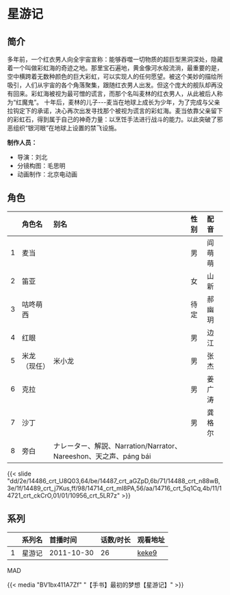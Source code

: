 # 星游记


## 简介

多年前，一个红衣男人向全宇宙宣称：能够吞噬一切物质的超巨型黑洞深处，隐藏着一个叫做彩虹海的奇迹之地。那里宝石遍地，黄金像河水般流淌，最重要的是，空中横跨着无数种颜色的巨大彩虹，可以实现人的任何愿望。被这个美妙的描绘所吸引，人们从宇宙的各个角落聚集，跟随红衣男人出发。但这个庞大的舰队却再没有回来。彩虹海被视为最可憎的谎言，而那个名叫麦林的红衣男人，从此被后人称为“红魔鬼”。
十年后，麦林的儿子---麦当在地球上成长为少年，为了完成与父亲拉钩定下的承诺，决心再次出发寻找那个被视为谎言的彩虹海。麦当依靠父亲留下的彩虹石，得到属于自己的神奇力量：以烹饪手法进行战斗的能力。以此突破了邪恶组织“银河眼”在地球上设置的禁飞设施。

**制作人员：**
- 导演：刘北
- 分镜构图：毛思明
- 动画制作：北京电动画

## 角色

|     |   角色名   |   别名  | 性别 |  配音  |
|:--- |:------  |:----      |:---  |:--   |
| 1 | 麦当 |  | 男 | 阎萌萌 |
| 2 | 笛亚 |  | 女 | 山新 |
| 3 | 咕咚萌西 |  | 待定 | 郝幽玥 |
| 4 | 红眼 |  | 男 | 边江 |
| 5 | 米龙（现任） | 米小龙 | 男 | 张杰 |
| 6 | 克拉 |  | 男 | 姜广涛 |
| 7 | 沙丁 |  | 男 | 龚格尔 |
| 8 | 旁白 | ナレーター、解説、Narration/Narrator、Nareeshon、天之声、páng bái |  |  |

{{< slide "dd/2e/14486_crt_U8Q03,64/be/14487_crt_aGZpD,6b/71/14488_crt_n88wB,3e/1f/14489_crt_j7Kus,ff/98/14714_crt_mI8PA,56/aa/14716_crt_5q1Cq,4b/11/14721_crt_ckCrO,01/01/10956_crt_5LR7z" >}}

## 系列

|     | 系列名 | 首播时间       | 话数/时长 | 观看地址                                                    |
| :-- | :-- | :--------- | :---- | :------------------------------------------------------ |
| 1   | 星游记 | 2011-10-30 | 26    | [keke9](https://www.keke9.app/play/26456-4-221989.html) |


MAD

{{< media  "BV1bx411A7Zf"
"【手书】最初的梦想【星游记】"  >}}
